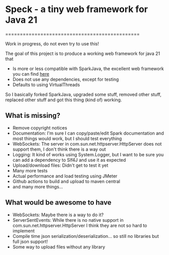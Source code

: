 # Speck - a tiny web framework for Java 21
==============================================

Work in progress, do not even try to use this!

The goal of this project is to produce a working web framework for java 21 that

 * Is more or less compatible with SparkJava, the excellent web framework you can find [here](https://github.com/perwendel/spark)
 * Does not use any dependencies, except for testing
 * Defaults to using VirtualThreads

So I basically forked SparkJava, upgraded some stuff, removed other stuff, replaced other stuff
and got this thing (kind of) working. 

## What is missing?

* Remove copyright notices
* Documentation: I'm sure I can copy/paste/edit Spark documentation and most things would work, but I should test everything
* WebSockets: The server in com.sun.net.httpserver.HttpServer does not support them, I don't think there is a way out
* Logging: It kind of works using System.Logger, but I want to be sure you can add a dependency to Slf4J and use it as expected
* Upload/download files: Didn't get to test it yet
* Many more tests
* Actual performance and load testing using JMeter
* Github actions to build and upload to maven central
* and many more things...


## What would be awesome to have

* WebSockets: Maybe there is a way to do it?
* ServerSentEvents: While there is no native support in com.sun.net.httpserver.HttpServer I think they are not so hard to implement 
* Compile time json serialization/deserialization... so still no libraries but full json support!
* Some way to upload files without any library
